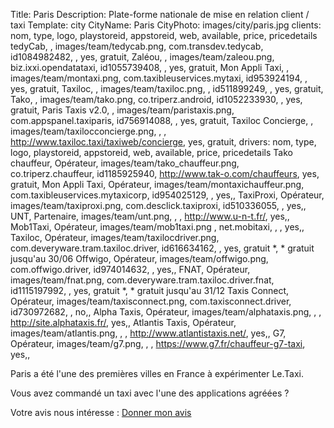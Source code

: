 Title: Paris
Description: Plate-forme nationale de mise en relation client / taxi
Template: city
CityName: Paris
CityPhoto: images/city/paris.jpg
clients: nom, type, logo, playstoreid, appstoreid, web, available, price, pricedetails
    tedyCab, , images/team/tedycab.png, com.transdev.tedycab, id1084982482, , yes, gratuit,
    Zaléou, , images/team/zaleou.png, biz.ixxi.opendatataxi, id1055739408, , yes, gratuit,
    Mon Appli Taxi, , images/team/montaxi.png, com.taxibleuservices.mytaxi, id953924194, , yes, gratuit,
    Taxiloc, , images/team/taxiloc.png, , id511899249, , yes, gratuit,
    Tako, , images/team/tako.png, co.triperz.android, id1052233930, , yes, gratuit,
    Paris Taxis v2.0, , images/team/paristaxis.png, com.appspanel.taxiparis, id756914088, , yes, gratuit,
    Taxiloc Concierge, , images/team/taxilocconcierge.png, , , http://www.taxiloc.taxi/taxiweb/concierge, yes, gratuit,
drivers: nom, type, logo, playstoreid, appstoreid, web, available, price, pricedetails
     Tako chauffeur, Opérateur, images/team/tako_chauffeur.png, co.triperz.chauffeur, id1185925940, http://www.tak-o.com/chauffeurs, yes, gratuit,
    Mon Appli Taxi, Opérateur, images/team/montaxichauffeur.png, com.taxibleuservices.mytaxicorp, id954025129, , yes,,
    TaxiProxi, Opérateur, images/team/taxiproxi.png, com.desclick.taxiproxi, id510336055, , yes,,
    UNT, Partenaire, images/team/unt.png, , , http://www.u-n-t.fr/, yes,,
    Mob1Taxi, Opérateur, images/team/mob1taxi.png , net.mobitaxi, , , yes,,
    Taxiloc, Opérateur, images/team/taxilocdriver.png, com.deveryware.tram.taxiloc.driver, id616634162, , yes, gratuit *, * gratuit jusqu'au 30/06
    Offwigo, Opérateur, images/team/offwigo.png, com.offwigo.driver, id974014632, , yes,,
    FNAT, Opérateur, images/team/fnat.png, com.deveryware.tram.taxiloc.driver.fnat, id1115197992, , yes, gratuit *, * gratuit jusqu'au 31/12
    Taxis Connect, Opérateur, images/team/taxisconnect.png, com.taxisconnect.driver, id730972682, , no,,
    Alpha Taxis, Opérateur, images/team/alphataxis.png, , , http://site.alphataxis.fr/, yes,,
    Atlantis Taxis, Opérateur, images/team/atlantis.png, , , http://www.atlantistaxis.net/, yes,,
    G7, Opérateur, images/team/g7.png, , , https://www.g7.fr/chauffeur-g7-taxi, yes,,

Paris a été l'une des premières villes en France à expérimenter Le.Taxi.

Vous avez commandé un taxi avec l'une des applications agréées ?

Votre avis nous intéresse : <a href="https://docs.google.com/forms/d/19ZuQSpQ5vcIq4DQdo-Fohlg25N_7io-9cpoXGFPAmzM/viewform" class="button">
<span><i class="fa fa-thumbs-up"></i></span>Donner mon avis</a>
